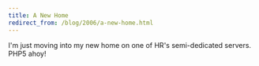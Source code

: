 ```yaml
---
title: A New Home
redirect_from: /blog/2006/a-new-home.html
---
```


I'm just moving into my new home on one of HR's semi-dedicated servers. PHP5
ahoy!
